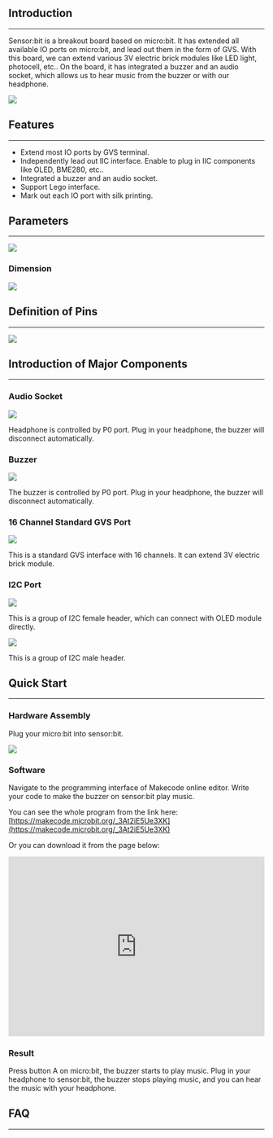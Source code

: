 ## Introduction
---

Sensor:bit is a breakout board based on micro:bit. It has extended all available IO ports on micro:bit, and lead out them in the form of GVS. With this board, we can extend various 3V electric brick modules like LED light, photocell, etc.. On the board, it has integrated a buzzer and an audio socket, which allows us to hear music from the buzzer or with our headphone.

![](https://i.imgur.com/urCCzAZ.jpg)


## Features
---

- Extend most IO ports by GVS terminal. 
- Independently lead out IIC interface. Enable to plug in IIC components like OLED, BME280, etc..
- Integrated a buzzer and an audio socket. 
- Support Lego interface. 
- Mark out each IO port with silk printing. 


## Parameters
---

![](https://i.imgur.com/vfejZke.png)

### Dimension

![](https://i.imgur.com/4SpGBG6.png)


## Definition of Pins 
---

![](https://i.imgur.com/GyigPRt.png)

## Introduction of Major Components
---

### Audio Socket

![](https://i.imgur.com/0iA1JlU.png)

Headphone is controlled by P0 port. Plug in your headphone, the buzzer will disconnect automatically. 

### Buzzer

![](https://i.imgur.com/TyBn9U6.png)

The buzzer is controlled by P0 port. Plug in your headphone, the buzzer will disconnect automatically. 

### 16 Channel Standard GVS Port

![](https://i.imgur.com/lu64mbc.png)

This is a standard GVS interface with 16 channels. It can extend 3V electric brick module. 

### I2C Port

![](https://i.imgur.com/AzBhRRS.png)

This is a group of I2C female header, which can connect with OLED module directly.  

![](https://i.imgur.com/VEl3AeH.png)

This is a group of I2C male header.


## Quick Start
---

### Hardware Assembly 

Plug your micro:bit into sensor:bit.

![](https://i.imgur.com/WLLJgP2.jpg)

### Software

Navigate to the programming interface of Makecode online editor. Write your code to make the buzzer on sensor:bit play music. 

You can see the whole program from the link here: [https://makecode.microbit.org/_3At2iE5Ue3XK](https://makecode.microbit.org/_3At2iE5Ue3XK)

Or you can download it from the page below: 

<div style="position:relative;height:0;padding-bottom:70%;overflow:hidden;"><iframe style="position:absolute;top:0;left:0;width:100%;height:100%;" src="https://makecode.microbit.org/#pub:_3At2iE5Ue3XK" frameborder="0" sandbox="allow-popups allow-forms allow-scripts allow-same-origin"></iframe></div>


### Result

Press button A on micro:bit, the buzzer starts to play music. Plug in your headphone to sensor:bit, the buzzer stops playing music, and you can hear the music with your headphone.


## FAQ
---














